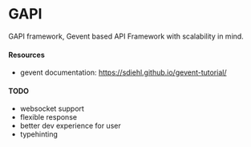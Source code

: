 # GAPI
GAPI framework, Gevent based API Framework with scalability in mind.

#### Resources
- gevent documentation: https://sdiehl.github.io/gevent-tutorial/

#### TODO

- websocket support
- flexible response
- better dev experience for user
- typehinting